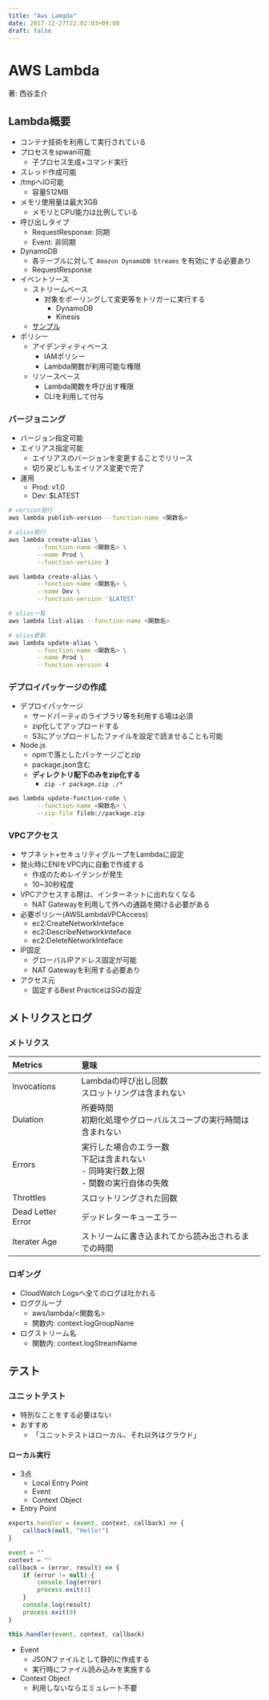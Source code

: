 ```yaml
---
title: "Aws Lamgda"
date: 2017-12-27T22:02:03+09:00
draft: false
---
```


# AWS Lambda
著: 西谷圭介

## Lambda概要
- コンテナ技術を利用して実行されている
- プロセスをspwan可能
	- 子プロセス生成+コマンド実行
- スレッド作成可能
- /tmpへIO可能
	- 容量512MB
- メモリ使用量は最大3GB
	- メモリとCPU能力は比例している
- 呼び出しタイプ
	- RequestResponse: 同期
	- Event: 非同期
- DynamoDB
	- 各テーブルに対して `Amazon DynamoDB Streams` を有効にする必要あり
	- RequestResponse
- イベントソース
	- ストリームベース
		- 対象をポーリングして変更等をトリガーに実行する
			- DynamoDB
			- Kinesis
	- [サンプル](http://docs.aws.amazon.com/ja_jp/lambda/latest/dg/eventsources.html#eventsources-ddb-update)
- ポリシー
	- アイデンティティベース
		- IAMポリシー
		- Lambda関数が利用可能な権限
	- リソースベース
		- Lambda関数を呼び出す権限
		- CLIを利用して付与

### バージョニング
- バージョン指定可能
- エイリアス指定可能
	- エイリアスのバージョンを変更することでリリース
	- 切り戻どしもエイリアス変更で完了
- 運用
	- Prod: v1.0
	- Dev: $LATEST
```sh
# version発行
aws lambda publish-version --function-name <関数名>

# alias発行
aws lambda create-alias \
		--function-name <関数名> \
		--name Prod \
		--function-version 3

aws lambda create-alias \
		--function-name <関数名> \
		--name Dev \
		--function-version '$LATEST'

# alias一覧
aws lambda list-alias --function-name <関数名>

# alias更新
aws lambda update-alias \
		--function-name <関数名> \
		--name Prod \
		--function-version 4
```

### デプロイパッケージの作成
- デプロイパッケージ
	- サードパーティのライブラリ等を利用する場は必須
	- zip化してアップロードする
	- S3にアップロードしたファイルを設定で読ませることも可能
- Node.js
	- npmで落としたパッケージごとzip
	- package.json含む
	- **ディレクトリ配下のみをzip化する**
		- `zip -r package.zip ./*`
```sh
aws lambda update-function-code \
		--function-name <関数名> \
		--zip-file fileb://package.zip
```

### VPCアクセス
- サブネット+セキュリティグループをLambdaに設定
- 発火時にENIをVPC内に自動で作成する
	- 作成のためレイテンシが発生
	- 10~30秒程度
- VPCアクセスする際は、インターネットに出れなくなる
	- NAT Gatewayを利用して外への通路を開ける必要がある
- 必要ポリシー(AWSLambdaVPCAccess)
	- ec2:CreateNetworkInteface
	- ec2:DescribeNetworkInteface
	- ec2:DeleteNetworkInteface
- IP固定
	- グローバルIPアドレス固定が可能
	- NAT Gatewayを利用する必要あり
- アクセス元
	- 固定するBest PracticeはSGの設定

## メトリクスとログ
### メトリクス
| Metrics           | 意味                                                                                       |
| :-------------    | :----                                                                                      |
| Invocations       | Lambdaの呼び出し回数<br> スロットリングは含まれない                                        |
| Dulation          | 所要時間<br> 初期化処理やグローバルスコープの実行時間は含まれない                          |
| Errors            | 実行した場合のエラー数<br> 下記は含まれない<br>- 同時実行数上限<br> - 関数の実行自体の失敗 |
| Throttles         | スロットリングされた回数                                                                   |
| Dead Letter Error | デッドレターキューエラー                                                                   |
| Iterater Age      | ストリームに書き込まれてから読み出されるまでの時間                                         |

### ロギング
- CloudWatch Logsへ全てのログは吐かれる
- ロググループ
	- aws/lambda/<関数名>
	- 関数内: context.logGroupName
- ログストリーム名
	- 関数内: context.logStreamName

## テスト
### ユニットテスト
- 特別なことをする必要はない
- おすすめ
	- 「ユニットテストはローカル、それ以外はクラウド」

#### ローカル実行
- 3点
	- Local Entry Point
	- Event 
	- Context Object
- Entry Point
```js
exports.handler = (event, context, callback) => {
	callback(null, "Hello!")
}

event = ""
context = ""
callback = (error, result) => {
	if (error != null) {
		console.log(error)
		process.exit(1)
	}
	console.log(result)
	process.exit(0)
}

this.handler(event, context, callback)
```
- Event
	- JSONファイルとして静的に作成する
	- 実行時にファイル読み込みを実施する
- Context Object
	- 利用しないならエミュレート不要

